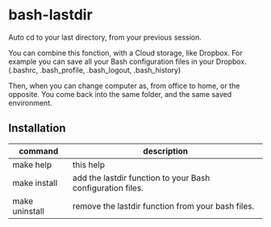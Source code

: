 # bash-lastdir
Auto cd to your last directory, from your previous session.

You can combine this fonction, with a Cloud storage, like Dropbox.
For example you can save all your Bash configuration files in your Dropbox.
(.bashrc, .bash_profile, .bash_logout, .bash_history)

Then, when you can change computer as, from office to home, or the opposite.
You come back into the same folder, and the same saved environment.


## Installation

| command        | description |
|----------------|-------------|
| make help      | this help       |
| make install   | add the lastdir function to your Bash configuration files. |
| make uninstall | remove the lastdir function from your bash files. |
